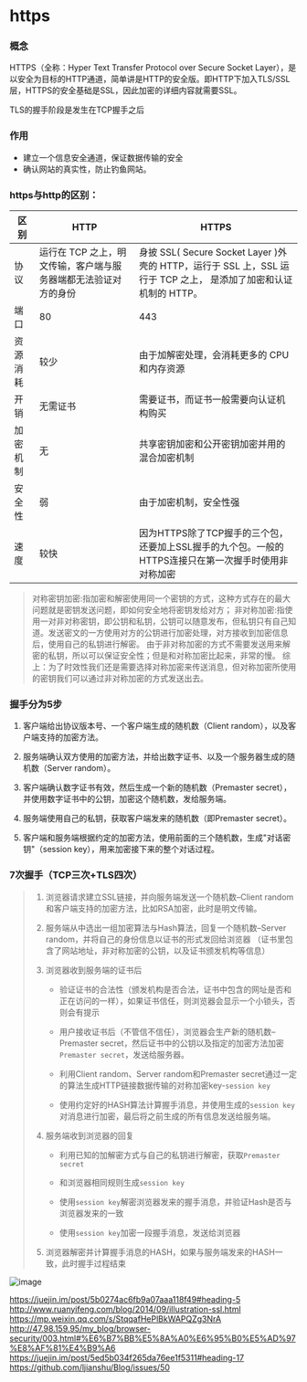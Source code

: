 # https
### 概念
HTTPS（全称：Hyper Text Transfer Protocol over Secure Socket Layer），是以安全为目标的HTTP通道，简单讲是HTTP的安全版。即HTTP下加入TLS/SSL层，HTTPS的安全基础是SSL，因此加密的详细内容就需要SSL。 

TLS的握手阶段是发生在TCP握手之后

### 作用
- 建立一个信息安全通道，保证数据传输的安全
- 确认网站的真实性，防止钓鱼网站。

### https与http的区别：   

区别| HTTP | HTTPS
---|---|---|
协议|	运行在 TCP 之上，明文传输，客户端与服务器端都无法验证对方的身份	|身披 SSL( Secure Socket Layer )外壳的 HTTP，运行于 SSL 上，SSL 运行于 TCP 之上， 是添加了加密和认证机制的 HTTP。
端口|	80	|443
资源消耗|	较少|	由于加解密处理，会消耗更多的 CPU 和内存资源
开销|	无需证书|	需要证书，而证书一般需要向认证机构购买
加密机制|	无|	共享密钥加密和公开密钥加密并用的混合加密机制
安全性	|弱|	由于加密机制，安全性强
速度 | 较快 | 因为HTTPS除了TCP握手的三个包，还要加上SSL握手的九个包。一般的HTTPS连接只在第一次握手时使用非对称加密

> 对称密钥加密:指加密和解密使用同一个密钥的方式，这种方式存在的最大问题就是密钥发送问题，即如何安全地将密钥发给对方；
非对称加密:指使用一对非对称密钥，即公钥和私钥，公钥可以随意发布，但私钥只有自己知道。发送密文的一方使用对方的公钥进行加密处理，对方接收到加密信息后，使用自己的私钥进行解密。
由于非对称加密的方式不需要发送用来解密的私钥，所以可以保证安全性；但是和对称加密比起来，非常的慢。
综上：为了时效性我们还是需要选择对称加密来传送消息，但对称加密所使用的密钥我们可以通过非对称加密的方式发送出去。
>

### 握手分为5步
1. 客户端给出协议版本号、一个客户端生成的随机数（Client random），以及客户端支持的加密方法。

2. 服务端确认双方使用的加密方法，并给出数字证书、以及一个服务器生成的随机数（Server random）。

3. 客户端确认数字证书有效，然后生成一个新的随机数（Premaster secret），并使用数字证书中的公钥，加密这个随机数，发给服务端。

4. 服务端使用自己的私钥，获取客户端发来的随机数（即Premaster secret）。

5. 客户端和服务端根据约定的加密方法，使用前面的三个随机数，生成"对话密钥"（session key），用来加密接下来的整个对话过程。

### 7次握手（TCP三次+TLS四次）
> 1. 浏览器请求建立SSL链接，并向服务端发送一个随机数–Client random和客户端支持的加密方法，比如RSA加密，此时是明文传输。 
> 
> 2. 服务端从中选出一组加密算法与Hash算法，回复一个随机数–Server random，并将自己的身份信息以证书的形式发回给浏览器
> （证书里包含了网站地址，非对称加密的公钥，以及证书颁发机构等信息）
> 
> 3. 浏览器收到服务端的证书后
>     
>     - 验证证书的合法性（颁发机构是否合法，证书中包含的网址是否和正在访问的一样），如果证书信任，则浏览器会显示一个小锁头，否则会有提示
>     
>     - 用户接收证书后（不管信不信任），浏览器会生产新的随机数–Premaster secret，然后证书中的公钥以及指定的加密方法加密`Premaster secret`，发送给服务器。
>     
>     - 利用Client random、Server random和Premaster secret通过一定的算法生成HTTP链接数据传输的对称加密key-`session key`
>     
>     - 使用约定好的HASH算法计算握手消息，并使用生成的`session key`对消息进行加密，最后将之前生成的所有信息发送给服务端。 
>     
> 4. 服务端收到浏览器的回复 
> 
>     - 利用已知的加解密方式与自己的私钥进行解密，获取`Premaster secret`
>     
>     - 和浏览器相同规则生成`session key`
>     
>     - 使用`session key`解密浏览器发来的握手消息，并验证Hash是否与浏览器发来的一致
>     
>     - 使用`session key`加密一段握手消息，发送给浏览器
>     
> 5. 浏览器解密并计算握手消息的HASH，如果与服务端发来的HASH一致，此时握手过程结束

![image](http://www.ruanyifeng.com/blogimg/asset/2014/bg2014092004.png)

https://juejin.im/post/5b0274ac6fb9a07aaa118f49#heading-5
http://www.ruanyifeng.com/blog/2014/09/illustration-ssl.html
https://mp.weixin.qq.com/s/StqqafHePlBkWAPQZg3NrA
http://47.98.159.95/my_blog/browser-security/003.html#%E6%B7%BB%E5%8A%A0%E6%95%B0%E5%AD%97%E8%AF%81%E4%B9%A6
https://juejin.im/post/5ed5b034f265da76ee1f5311#heading-17
https://github.com/ljianshu/Blog/issues/50